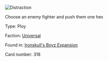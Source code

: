 
![Distraction](https://warhammerunderworlds.com/wp-content/uploads/sites/6/2017/12/318_ENG-Distraction.png)

Choose an enemy fighter and push them one hex

Type: Ploy

Faction: [Universal](/factions/universal.md)

Found in: [Ironskull's Boyz Expansion](/locations/ironskulls-boyz-expansion.md)

Card number: 318
